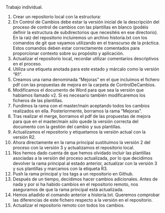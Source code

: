 Trabajo individual.
1. Crear un repositorio local con la estructura:
2. En Control de Cambios debe estar la versión inicial de la descripción del proceso de control de
cambios con las plantillas en blanco (podéis definir la estructura de subdirectorios que necesitéis
en ese directorio). En la raíz del repositorio incluiremos un archivo historia.txt con los comandos
de git que vayamos utilizando en el transcurso de la práctica. Estos comandos deben estar
correctamente comentados para proporcionar contexto sobre su propósito y aplicación.
3. Actualizar el repositorio local, recordar utilizar comentarios descriptivos en el proceso.
4. Utiliza una etiqueta anotada para este estado y márcalo como la versión “R1”.
5. Creamos una rama denominada “Mejoras” en el que incluimos el fichero pdf con las propuestas
de mejora en la carpeta de ControlDeCambios.
6. Modificamos el documento de Word para que sea la versión que habíamos llamado v2. Si es
necesario también modificaremos los ficheros de las plantillas.
7. Fundimos la rama con el master/main aceptando todos los cambios realizados en ella.
Posteriormente, borramos la rama “Mejoras”.
8. Tras realizar el merge, borramos el pdf de las propuestas de mejora para que en el master/main
sólo quede la versión correcta del documento con la gestión del cambio y sus plantillas.
9. Actualizamos el repositorio y etiquetamos la versión actual con la versión R2.
10. Ahora directamente en la rama principal sustituimos la versión 2 del proceso con la versión 3 y
actualizamos el repositorio local.
11. Nos hemos dado cuenta de que hemos olvidado incluir las plantillas asociadas a la versión del
proceso actualizada, por lo que decidimos devolver la rama principal al estado anterior,
actualizar con la versión 3 y sus plantillas y marcamos con la etiqueta R3.
12. Push la rama principal y los tags a un repositorio en Github.
13. Después de un tiempo, decidimos hacer cambios adicionales. Antes de nada y por si ha habido
cambios en el repositorio remoto, nos aseguramos de que la rama principal está actualizada.
14. Hemos añadido el comando anterior a historia.txt. Queremos comprobar las diferencias de este
fichero respecto a la versión en el repositorio.
15. Actualizar el repositorio remoto con todos los cambios.

